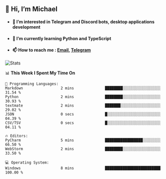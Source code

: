## 👋 Hi, I’m Michael
- #### 👀 I’m interested in Telegram and Discord bots, desktop applications development
- #### 🌱 I’m currently learning Python and TypeScript
- #### 📫 How to reach me : [Email](mailto:misha@kurapov.ru), [Telegram](https://t.me/mkurapov)

![Stats](https://github-readme-stats.vercel.app/api?username=krpff&show_icons=true&theme=github_dark&hide_border=true&hide=issues&count_private=true&layout=compact)


<!--START_SECTION:waka-->
📊 **This Week I Spent My Time On** 

```text
💬 Programming Languages: 
Markdown                 2 mins              ████████░░░░░░░░░░░░░░░░░   31.54 % 
Python                   2 mins              ████████░░░░░░░░░░░░░░░░░   30.93 % 
textmate                 2 mins              ███████░░░░░░░░░░░░░░░░░░   29.02 % 
JSON                     0 secs              █░░░░░░░░░░░░░░░░░░░░░░░░   04.39 % 
CSV/TSV                  0 secs              █░░░░░░░░░░░░░░░░░░░░░░░░   04.11 % 

🔥 Editors: 
PyCharm                  5 mins              █████████████████░░░░░░░░   66.50 % 
WebStorm                 2 mins              ████████░░░░░░░░░░░░░░░░░   33.50 % 

💻 Operating System: 
Windows                  8 mins              █████████████████████████   100.00 % 
```


<!--END_SECTION:waka-->
